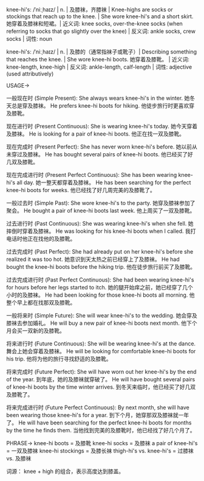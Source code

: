 knee-hi's: /ˈniːˌhaɪz/ | n. |  及膝袜，齐膝袜 | Knee-highs are socks or stockings that reach up to the knee. |  She wore knee-hi's and a short skirt. 她穿着及膝袜和短裙。| 近义词: knee socks, over-the-knee socks (when referring to socks that go slightly over the knee) | 反义词: ankle socks, crew socks | 词性: noun

knee-hi's: /ˈniːˌhaɪz/ | n. |  及膝的（通常指袜子或靴子）|  Describing something that reaches the knee.  | She wore knee-hi boots. 她穿着及膝靴。 | 近义词: knee-length, knee-high | 反义词: ankle-length, calf-length | 词性: adjective (used attributively)


USAGE->

一般现在时 (Simple Present):
She always wears knee-hi's in the winter. 她冬天总是穿及膝袜。
He prefers knee-hi boots for hiking. 他徒步旅行时更喜欢穿及膝靴。

现在进行时 (Present Continuous):
She is wearing knee-hi's today. 她今天穿着及膝袜。
He is looking for a pair of knee-hi boots. 他正在找一双及膝靴。

现在完成时 (Present Perfect):
She has never worn knee-hi's before. 她以前从未穿过及膝袜。
He has bought several pairs of knee-hi boots. 他已经买了好几双及膝靴。

现在完成进行时 (Present Perfect Continuous):
She has been wearing knee-hi's all day. 她一整天都穿着及膝袜。
He has been searching for the perfect knee-hi boots for weeks. 他已经找了好几周完美的及膝靴了。

一般过去时 (Simple Past):
She wore knee-hi's to the party. 她穿及膝袜参加了聚会。
He bought a pair of knee-hi boots last week. 他上周买了一双及膝靴。

过去进行时 (Past Continuous):
She was wearing knee-hi's when she fell. 她摔倒时穿着及膝袜。
He was looking for his knee-hi boots when I called. 我打电话时他正在找他的及膝靴。

过去完成时 (Past Perfect):
She had already put on her knee-hi's before she realized it was too hot. 她意识到天太热之前已经穿上了及膝袜。
He had bought the knee-hi boots before the hiking trip. 他在徒步旅行前买了及膝靴。

过去完成进行时 (Past Perfect Continuous):
She had been wearing knee-hi's for hours before her legs started to itch.  她的腿开始痒之前，她已经穿了几个小时的及膝袜。
He had been looking for those knee-hi boots all morning. 他整个早上都在找那双及膝靴。

一般将来时 (Simple Future):
She will wear knee-hi's to the wedding. 她会穿及膝袜去参加婚礼。
He will buy a new pair of knee-hi boots next month. 他下个月会买一双新的及膝靴。

将来进行时 (Future Continuous):
She will be wearing knee-hi's at the dance. 舞会上她会穿着及膝袜。
He will be looking for comfortable knee-hi boots for his trip. 他将为他的旅行寻找舒适的及膝靴。

将来完成时 (Future Perfect):
She will have worn out her knee-hi's by the end of the year. 到年底，她的及膝袜就穿破了。
He will have bought several pairs of knee-hi boots by the time winter arrives. 到冬天来临时，他已经买了好几双及膝靴了。


将来完成进行时 (Future Perfect Continuous):
By next month, she will have been wearing those knee-hi's for a year. 到下个月，她穿那双及膝袜就一年了。
He will have been searching for the perfect knee-hi boots for months by the time he finds them.  当他找到完美的及膝靴时，他已经找了好几个月了。


PHRASE->
knee-hi boots = 及膝靴
knee-hi socks = 及膝袜
a pair of knee-hi's = 一双及膝袜
knee-hi stockings = 及膝长袜
thigh-hi's vs. knee-hi's = 过膝袜 vs. 及膝袜


词源： knee + high 的组合，表示高度达到膝盖。
